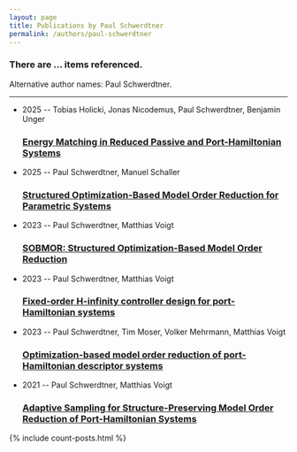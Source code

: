 ```yaml
---
layout: page
title: Publications by Paul Schwerdtner
permalink: /authors/paul-schwerdtner
---
```


<h3 id="number-posts">There are ... items referenced.</h3>
<p id='info-authors'>Alternative author names: Paul Schwerdtner.</p>
<hr />
<ul class="post-list">
<li><span class='post-meta'>2025 -- Tobias Holicki, Jonas Nicodemus, Paul Schwerdtner, Benjamin Unger</span><h3><a class='post-link' href="{{ site.baseurl }}/energy-matching-in-reduced-passive-and-port-hamiltonian-systems">Energy Matching in Reduced Passive and Port-Hamiltonian Systems</a></h3></li>
<li><span class='post-meta'>2025 -- Paul Schwerdtner, Manuel Schaller</span><h3><a class='post-link' href="{{ site.baseurl }}/structured-optimization-based-model-order-reduction-for-parametric-systems">Structured Optimization-Based Model Order Reduction for Parametric Systems</a></h3></li>
<li><span class='post-meta'>2023 -- Paul Schwerdtner, Matthias Voigt</span><h3><a class='post-link' href="{{ site.baseurl }}/sobmor-structured-optimization-based-model-order-reduction">SOBMOR: Structured Optimization-Based Model Order Reduction</a></h3></li>
<li><span class='post-meta'>2023 -- Paul Schwerdtner, Matthias Voigt</span><h3><a class='post-link' href="{{ site.baseurl }}/fixed-order-h-infinity-controller-design-for-port-hamiltonian-systems">Fixed-order H-infinity controller design for port-Hamiltonian systems</a></h3></li>
<li><span class='post-meta'>2023 -- Paul Schwerdtner, Tim Moser, Volker Mehrmann, Matthias Voigt</span><h3><a class='post-link' href="{{ site.baseurl }}/optimization-based-model-order-reduction-of-port-hamiltonian-descriptor-systems">Optimization-based model order reduction of port-Hamiltonian descriptor systems</a></h3></li>
<li><span class='post-meta'>2021 -- Paul Schwerdtner, Matthias Voigt</span><h3><a class='post-link' href="{{ site.baseurl }}/adaptive-sampling-for-structure-preserving-model-order-reduction-of-port-hamiltonian-systems">Adaptive Sampling for Structure-Preserving Model Order Reduction of Port-Hamiltonian Systems</a></h3></li>

</ul>
{% include count-posts.html %}
